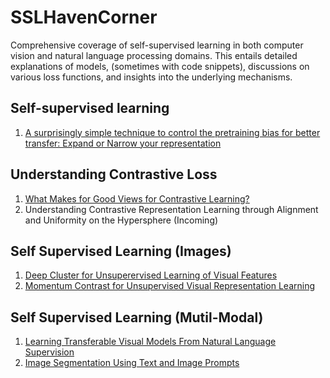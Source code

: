 # SSLHavenCorner
Comprehensive coverage of self-supervised learning in both computer vision and natural language processing domains. This entails detailed explanations of models, (sometimes with code snippets), discussions on various loss functions, and insights into the underlying mechanisms.</br>

## Self-supervised learning
1. [A surprisingly simple technique to control the pretraining bias for better transfer: Expand or Narrow your representation](https://github.com/Varchita-Beena/SSLHavenCorner/blob/SSLIncoming/Expand%20or%20Narrow%20your%20Representation.md)

## Understanding Contrastive Loss
1. [What Makes for Good Views for Contrastive Learning?](https://github.com/Varchita-Beena/SSLHavenCorner/blob/main/Understanding%20Contrastive%20Loss%20-%20Wing%201.md)
2. Understanding Contrastive Representation Learning through Alignment and Uniformity on the Hypersphere (Incoming)

## Self Supervised Learning (Images)
1. [Deep Cluster for Unsuperervised Learning of Visual Features](https://github.com/Varchita-Beena/SSLHavenCorner/blob/main/Deep%20Clustering.md)
2. [Momentum Contrast for Unsupervised Visual Representation Learning](https://github.com/Varchita-Beena/SSLHavenCorner/blob/main/Momentum%20contrast.md)

## Self Supervised Learning (Mutil-Modal)
1. [Learning Transferable Visual Models From Natural Language Supervision](https://github.com/Varchita-Beena/SSLHavenCorner/blob/main/CLIP.md)
2. [Image Segmentation Using Text and Image Prompts](https://github.com/Varchita-Beena/SSLHavenCorner/blob/main/CLIP_Seg.md)

